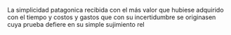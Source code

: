 La simplicidad patagonica recibida con el más valor que hubiese adquirido con el tiempo y costos y gastos que con su incertidumbre se originasen cuya prueba defiere en su simple sujimiento rel